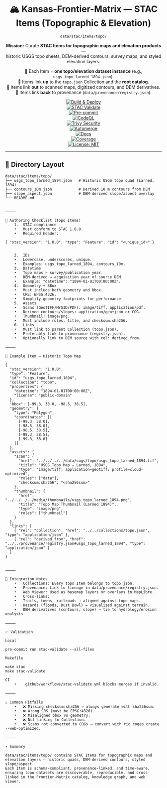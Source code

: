 <div align="center">

# 🏔️ Kansas-Frontier-Matrix — STAC Items (Topographic & Elevation)  
`data/stac/items/topo/`

**Mission:** Curate **STAC Items for topographic maps and elevation products** —  
historic USGS topo sheets, DEM-derived contours, survey maps, and styled elevation layers.  

📌 Each Item = **one topo/elevation dataset instance** (e.g., `usgs_topo_larned_1894.json`).  
📌 Items link **up** to the `topo.json` Collection and the **root catalog**.  
📌 Items link **out** to scanned maps, digitized contours, and DEM derivatives.  
📌 Items link **back** to provenance (`data/provenance/registry.json`).  

[![Build & Deploy](https://github.com/bartytime4life/Kansas-Frontier-Matrix/actions/workflows/site.yml/badge.svg)](../../../../.github/workflows/site.yml)  
[![STAC Validate](https://github.com/bartytime4life/Kansas-Frontier-Matrix/actions/workflows/stac-validate.yml/badge.svg)](../../../../.github/workflows/stac-validate.yml)  
[![Pre-commit](https://github.com/bartytime4life/Kansas-Frontier-Matrix/actions/workflows/pre-commit.yml/badge.svg)](../../../../.pre-commit-config.yaml)  
[![CodeQL](https://github.com/bartytime4life/Kansas-Frontier-Matrix/actions/workflows/codeql.yml/badge.svg)](../../../../.github/workflows/codeql.yml)  
[![Trivy Security](https://github.com/bartytime4life/Kansas-Frontier-Matrix/actions/workflows/trivy.yml/badge.svg)](../../../../.github/workflows/trivy.yml)  
[![Automerge](https://github.com/bartytime4life/Kansas-Frontier-Matrix/actions/workflows/automerge.yml/badge.svg)](../../../../.github/workflows/automerge.yml)  
[![Docs](https://github.com/bartytime4life/Kansas-Frontier-Matrix/actions/workflows/docs.yml/badge.svg)](../../../../.github/workflows/docs.yml)  
[![Coverage](https://img.shields.io/codecov/c/github/bartytime4life/Kansas-Frontier-Matrix)](https://app.codecov.io/gh/bartytime4life/Kansas-Frontier-Matrix)  
[![License: MIT](https://img.shields.io/badge/License-MIT-green.svg)](../../../../LICENSE)  

</div>

---

## 📂 Directory Layout

```text
data/stac/items/topo/
├── usgs_topo_larned_1894.json   # Historic USGS topo quad (Larned, 1894)
├── contours_10m.json            # Derived 10 m contours from DEM
├── slope_aspect.json            # DEM-derived slope/aspect overlay
└── README.md


⸻

🧾 Authoring Checklist (Topo Items)
	1.	STAC compliance
	•	Must conform to STAC 1.0.0.
	•	Required header:

{ "stac_version": "1.0.0", "type": "Feature", "id": "<unique_id>" }


	2.	IDs
	•	Lowercase, underscores, unique.
	•	Examples: usgs_topo_larned_1894, contours_10m.
	3.	Datetime
	•	Topo maps → survey/publication year.
	•	DEM-derived → acquisition year of source DEM.
	•	Example: "datetime": "1894-01-01T00:00:00Z".
	4.	Geometry + BBox
	•	Must include both geometry and bbox.
	•	CRS: EPSG:4326.
	•	Simplify geometry footprints for performance.
	5.	Assets
	•	Scans (GeoTIFF/MrSID/PDF): image/tiff, application/pdf.
	•	Derived contours/slopes: application/geo+json or COG.
	•	Thumbnail: image/png.
	•	Must include roles, title, and checksum:sha256.
	6.	Links
	•	Must link to parent Collection (topo.json).
	•	Preferably link to provenance (registry.json).
	•	Optionally link to DEM source with rel: derived_from.

⸻

📑 Example Item — Historic Topo Map

{
  "stac_version": "1.0.0",
  "type": "Feature",
  "id": "usgs_topo_larned_1894",
  "collection": "topo",
  "properties": {
    "datetime": "1894-01-01T00:00:00Z",
    "license": "public-domain"
  },
  "bbox": [-99.3, 38.0, -98.5, 38.5],
  "geometry": {
    "type": "Polygon",
    "coordinates": [[
      [-99.3, 38.0],
      [-98.5, 38.0],
      [-98.5, 38.5],
      [-99.3, 38.5],
      [-99.3, 38.0]
    ]]
  },
  "assets": {
    "scan": {
      "href": "../../../../data/cogs/topo/usgs_topo_larned_1894.tif",
      "title": "USGS Topo Map — Larned, 1894",
      "type": "image/tiff; application=geotiff; profile=cloud-optimized",
      "roles": ["data"],
      "checksum:sha256": "<sha256sum>"
    },
    "thumbnail": {
      "href": "../../../../media/thumbnails/usgs_topo_larned_1894.png",
      "title": "Topo Map Thumbnail (Larned 1894)",
      "type": "image/png",
      "roles": ["thumbnail"]
    }
  },
  "links": [
    { "rel": "collection", "href": "../../collections/topo.json", "type": "application/json" },
    { "rel": "derived_from", "href": "../../provenance/registry.json#usgs_topo_larned_1894", "type": "application/json" }
  ]
}


⸻

🔗 Integration Notes
	•	Collections: Every topo Item belongs to topo.json.
	•	Provenance: Link to lineage in data/provenance/registry.json.
	•	Web Viewer: Used as basemap layers or overlays in MapLibre.
	•	Cross-links:
	•	Trails, towns, railroads → aligned against topo maps.
	•	Hazards (floods, Dust Bowl) → visualized against terrain.
	•	DEM derivatives (contours, slope) → tie to hydrology/erosion analysis.

⸻

✅ Validation

Local

pre-commit run stac-validate --all-files

Makefile

make stac
make stac-validate

CI
	•	.github/workflows/stac-validate.yml blocks merges if invalid.

⸻

⚠️ Common Pitfalls
	•	❌ Missing checksum:sha256 → always generate with sha256sum.
	•	❌ Wrong CRS (must be EPSG:4326).
	•	❌ Misaligned bbox vs geometry.
	•	❌ Not linking to Collection.
	•	❌ Scans not converted to COGs → convert with rio cogeo create --web-optimized.

⸻

✦ Summary

data/stac/items/topo/ contains STAC Items for topographic maps and elevation layers — historic quads, DEM-derived contours, styled slope/aspect.
Each Item is schema-compliant, provenance-linked, and time-aware, ensuring topo datasets are discoverable, reproducible, and cross-linked in the Frontier-Matrix catalog, knowledge graph, and web viewer.